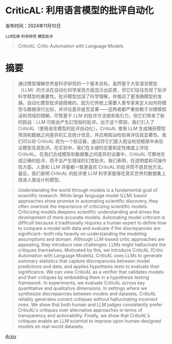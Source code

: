 # CriticAL: 利用语言模型的批评自动化

发布时间：2024年11月10日

`LLM应用` `科学研究` `模型批评`

> CriticAL: Critic Automation with Language Models

# 摘要

> 通过模型理解世界是科学研究的一个基本目标。虽然基于大型语言模型（LLM）的方法在自动化科学发现方面显示出前景，但它们往往忽视了批评科学模型的重要性。批评模型加深了科学理解，并推动了更准确模型的发展。自动化模型批评是困难的，因为它传统上需要人类专家来定义如何将模型与数据进行比较，并评估差异是否显著——这两者都严重依赖于对建模假设和领域的理解。尽管基于 LLM 的批评方法很有吸引力，但它们带来了新的挑战：LLM 可能会产生幻觉般的批评。出于这个原因，我们引入了 CriticAL（使用语言模型的批评自动化）。CriticAL 使用 LLM 生成捕获模型预测和数据之间差异的汇总统计信息，并应用假设检验来评估其显著性。我们可以将 CriticAL 视为一个验证器，通过将它们嵌入假设检验框架中来验证模型及其批评。在实验中，我们在关键的定量和定性维度上评估 CriticAL。在我们合成模型和数据集之间差异的设置中，CriticAL 可靠地生成正确的批评，而不会产生错误的幻觉批评。我们表明，在透明度和可操作性方面，人类和 LLM 评委都一致更喜欢 CriticAL 的批评而不是其他方法。最后，我们表明 CriticAL 的批评使 LLM 科学家能够在真实世界的数据集上改进人类设计的模型。

> Understanding the world through models is a fundamental goal of scientific research. While large language model (LLM) based approaches show promise in automating scientific discovery, they often overlook the importance of criticizing scientific models. Criticizing models deepens scientific understanding and drives the development of more accurate models. Automating model criticism is difficult because it traditionally requires a human expert to define how to compare a model with data and evaluate if the discrepancies are significant--both rely heavily on understanding the modeling assumptions and domain. Although LLM-based critic approaches are appealing, they introduce new challenges: LLMs might hallucinate the critiques themselves. Motivated by this, we introduce CriticAL (Critic Automation with Language Models). CriticAL uses LLMs to generate summary statistics that capture discrepancies between model predictions and data, and applies hypothesis tests to evaluate their significance. We can view CriticAL as a verifier that validates models and their critiques by embedding them in a hypothesis testing framework. In experiments, we evaluate CriticAL across key quantitative and qualitative dimensions. In settings where we synthesize discrepancies between models and datasets, CriticAL reliably generates correct critiques without hallucinating incorrect ones. We show that both human and LLM judges consistently prefer CriticAL's critiques over alternative approaches in terms of transparency and actionability. Finally, we show that CriticAL's critiques enable an LLM scientist to improve upon human-designed models on real-world datasets.

[Arxiv](https://arxiv.org/abs/2411.06590)